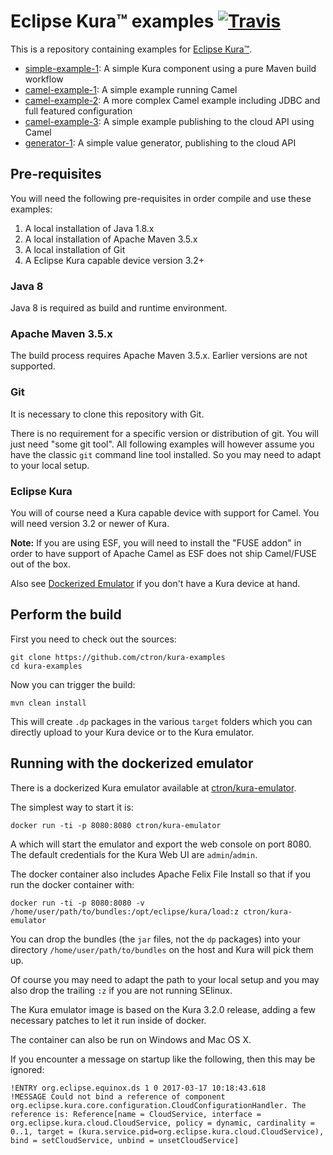 # Eclipse Kura™ examples [![Travis](https://img.shields.io/travis/ctron/kura-examples.svg)](https://travis-ci.org/ctron/kura-examples)

This is a repository containing examples for [Eclipse Kura™](https://eclipse.org/kura "Eclipse Kura™").

* [simple-example-1](simple/simple-example-1): A simple Kura component using a pure Maven build workflow
* [camel-example-1](camel/camel-example-1): A simple example running Camel
* [camel-example-2](camel/camel-example-2): A more complex Camel example including JDBC and full featured configuration
* [camel-example-3](camel/camel-example-3): A simple example publishing to the cloud API using Camel
* [generator-1](generator/generator-1): A simple value generator, publishing to the cloud API

## Pre-requisites

You will need the following pre-requisites in order compile and use these examples:

 1. A local installation of Java 1.8.x
 1. A local installation of Apache Maven 3.5.x
 1. A local installation of Git
 1. A Eclipse Kura capable device version 3.2+

### Java 8

Java 8 is required as build and runtime environment. 

### Apache Maven 3.5.x

The build process requires Apache Maven 3.5.x. Earlier versions are not supported.

### Git

It is necessary to clone this repository with Git.

There is no requirement for a specific version or distribution of git. You will
just need "some git tool". All following examples will however assume you
have the classic `git` command line tool installed. So you may need to adapt
to your local setup.

### Eclipse Kura

You will of course need a Kura capable device with support for Camel. You will need version
3.2 or newer of Kura.

**Note:** If you are using ESF, you will need to install the "FUSE addon" in order to have
support of Apache Camel as ESF does not ship Camel/FUSE out of the box.

Also see [Dockerized Emulator](#running-with-the-dockerized-emulator) if you don't have a Kura device at hand.

## Perform the build

First you need to check out the sources:

    git clone https://github.com/ctron/kura-examples
    cd kura-examples

Now you can trigger the build:

    mvn clean install

This will create `.dp` packages in the various `target` folders which you
can directly upload to your Kura device or to the Kura emulator.

## Running with the dockerized emulator

There is a dockerized Kura emulator available at
[ctron/kura-emulator](https://github.com/ctron/kura-emulator "Kura Emulator GitHub repository").

The simplest way to start it is:

    docker run -ti -p 8080:8080 ctron/kura-emulator

A which will start the emulator and export the web console on port 8080. The default
credentials for the Kura Web UI are `admin`/`admin`.

The docker container also includes Apache Felix File Install so
that if you run the docker container with:

    docker run -ti -p 8080:8080 -v /home/user/path/to/bundles:/opt/eclipse/kura/load:z ctron/kura-emulator

You can drop the bundles (the `jar` files, not the `dp` packages) into
your directory `/home/user/path/to/bundles` on the host and Kura will
pick them up.

Of course you may need to adapt the path to your local setup and you may
also drop the trailing `:z` if you are not running SElinux.

The Kura emulator image is based on the Kura 3.2.0 release, adding a few
necessary patches to let it run inside of docker.

The container can also be run on Windows and Mac OS X.

If you encounter a message on startup like the following, then this may be
ignored:


    !ENTRY org.eclipse.equinox.ds 1 0 2017-03-17 10:18:43.618
    !MESSAGE Could not bind a reference of component org.eclipse.kura.core.configuration.CloudConfigurationHandler. The reference is: Reference[name = CloudService, interface = org.eclipse.kura.cloud.CloudService, policy = dynamic, cardinality = 0..1, target = (kura.service.pid=org.eclipse.kura.cloud.CloudService), bind = setCloudService, unbind = unsetCloudService]


